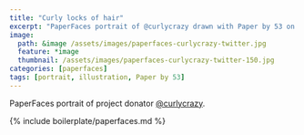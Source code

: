 ```yaml
---
title: "Curly locks of hair"
excerpt: "PaperFaces portrait of @curlycrazy drawn with Paper by 53 on an iPad."
image: 
  path: &image /assets/images/paperfaces-curlycrazy-twitter.jpg 
  feature: *image
  thumbnail: /assets/images/paperfaces-curlycrazy-twitter-150.jpg
categories: [paperfaces]
tags: [portrait, illustration, Paper by 53]
---
```


PaperFaces portrait of project donator [@curlycrazy](https://twitter.com/curlycrazy).

{% include boilerplate/paperfaces.md %}
